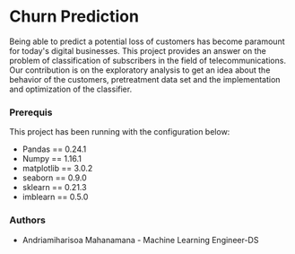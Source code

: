 # Churn Prediction
Being able to predict a potential loss of customers has become paramount for today's digital businesses.
This project provides an answer on the problem of classification of subscribers in the field of telecommunications.
Our contribution is on the exploratory analysis to get an idea about the behavior of the customers, pretreatment data set and the implementation and optimization of the classifier.

### Prerequis
This project has been running with the configuration below:
* Pandas == 0.24.1
* Numpy == 1.16.1
* matplotlib == 3.0.2
* seaborn == 0.9.0
* sklearn == 0.21.3
* imblearn == 0.5.0

### Authors
* Andriamiharisoa Mahanamana - Machine Learning Engineer-DS
